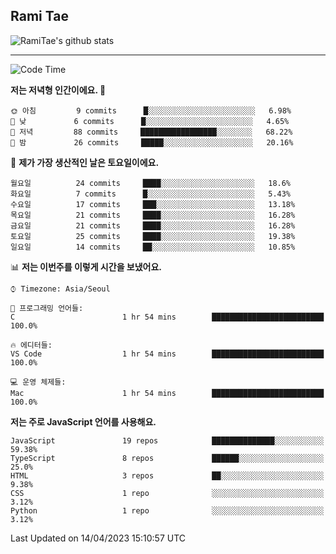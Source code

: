 ## Rami Tae

![RamiTae's github stats](https://github-readme-stats.vercel.app/api?username=RamiTae&show_icons=true&theme=tokyonight)

---
<!--START_SECTION:waka-->
![Code Time](http://img.shields.io/badge/Code%20Time-576%20hrs%2024%20mins-blue)

**저는 저녁형 인간이에요. 🦉** 

```text
🌞 아침         9 commits      █░░░░░░░░░░░░░░░░░░░░░░░░   6.98% 
🌆 낮　         6 commits      █░░░░░░░░░░░░░░░░░░░░░░░░   4.65% 
🌃 저녁         88 commits     █████████████████░░░░░░░░   68.22% 
🌙 밤　         26 commits     █████░░░░░░░░░░░░░░░░░░░░   20.16%

```
📅 **제가 가장 생산적인 날은 토요일이에요.** 

```text
월요일          24 commits     ████░░░░░░░░░░░░░░░░░░░░░   18.6% 
화요일          7 commits      █░░░░░░░░░░░░░░░░░░░░░░░░   5.43% 
수요일          17 commits     ███░░░░░░░░░░░░░░░░░░░░░░   13.18% 
목요일          21 commits     ████░░░░░░░░░░░░░░░░░░░░░   16.28% 
금요일          21 commits     ████░░░░░░░░░░░░░░░░░░░░░   16.28% 
토요일          25 commits     ████░░░░░░░░░░░░░░░░░░░░░   19.38% 
일요일          14 commits     ██░░░░░░░░░░░░░░░░░░░░░░░   10.85%

```


📊 **저는 이번주를 이렇게 시간을 보냈어요.** 

```text
⌚︎ Timezone: Asia/Seoul

💬 프로그래밍 언어들: 
C                        1 hr 54 mins        █████████████████████████   100.0%

🔥 에디터들: 
VS Code                  1 hr 54 mins        █████████████████████████   100.0%

💻 운영 체제들: 
Mac                      1 hr 54 mins        █████████████████████████   100.0%

```

**저는 주로 JavaScript 언어를 사용해요.** 

```text
JavaScript               19 repos            ██████████████░░░░░░░░░░░   59.38% 
TypeScript               8 repos             ██████░░░░░░░░░░░░░░░░░░░   25.0% 
HTML                     3 repos             ██░░░░░░░░░░░░░░░░░░░░░░░   9.38% 
CSS                      1 repo              ░░░░░░░░░░░░░░░░░░░░░░░░░   3.12% 
Python                   1 repo              ░░░░░░░░░░░░░░░░░░░░░░░░░   3.12%

```



 Last Updated on 14/04/2023 15:10:57 UTC
<!--END_SECTION:waka-->
